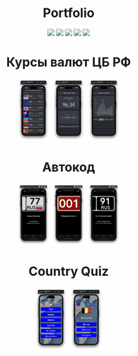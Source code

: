 <html>
<head>
<meta name="viewport" content="width=device-width, initial-scale=1.0">
</head>
<body>

<h1 align="center">Portfolio</h1>
<p align="center">
  <img src="https://img.shields.io/github/last-commit/dimkagithub/Portfolio/main?style=plastic">
  <img src="https://img.shields.io/github/commit-activity/m/dimkagithub/Portfolio/main?style=plastic">
  <img src="https://img.shields.io/github/directory-file-count/dimkagithub/Portfolio?style=plastic">
  <img src="https://img.shields.io/github/repo-size/dimkagithub/Portfolio?style=plastic">
  <img src="https://img.shields.io/tokei/lines/github/dimkagithub/Portfolio?style=plastic">
</p>

<h1 align="center">Курсы валют ЦБ РФ</h1>
<p align="center">
  <img src="https://github.com/dimkagithub/Portfolio/raw/main/Applications/Currency/1.png" style="width:15%;">
  <img src="https://github.com/dimkagithub/Portfolio/raw/main/Applications/Currency/2.png" style="width:15%;">
  <img src="https://github.com/dimkagithub/Portfolio/raw/main/Applications/Currency/3.png" style="width:15%;">
</p>

<h1 align="center">Автокод</h1>
<p align="center">
  <img src="https://github.com/dimkagithub/Portfolio/raw/main/Applications/Plates/1.png" style="width:15%;">
  <img src="https://github.com/dimkagithub/Portfolio/raw/main/Applications/Plates/2.png" style="width:15%;">
  <img src="https://github.com/dimkagithub/Portfolio/raw/main/Applications/Plates/3.png" style="width:15%;">
</p>

<h1 align="center">Country Quiz</h1>
<p align="center">
  <img src="https://github.com/dimkagithub/Portfolio/raw/main/Applications/CountryQuiz/1.png" style="width:15%;">
  <img src="https://github.com/dimkagithub/Portfolio/raw/main/Applications/CountryQuiz/2.png" style="width:15%;">
</p>

</body>
</html>
